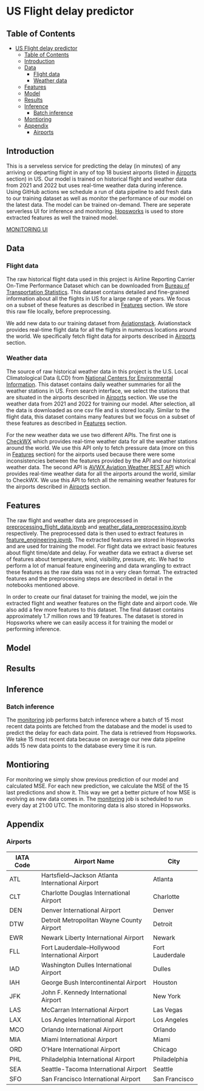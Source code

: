 # US Flight delay predictor

## Table of Contents

- [US Flight delay predictor](#us-flight-delay-predictor)
  - [Table of Contents](#table-of-contents)
  - [Introduction](#introduction)
  - [Data](#data)
    - [Flight data](#flight-data)
    - [Weather data](#weather-data)
  - [Features](#features)
  - [Model](#model)
  - [Results](#results)
  - [Inference](#inference)
    - [Batch inference](#batch-inference)
  - [Montioring](#montioring)
  - [Appendix](#appendix)
    - [Airports](#airports)

## Introduction

This is a serveless service for predicting the delay (in minutes) of any arriving or departing flight in any of top 18 busiest airports (listed in [Airports](#airports) section) in US. Our model is trained on historical flight and weather data from 2021 and 2022 but uses real-time weather data during inference. Using GitHub actions we schedule a run of data pipeline to add fresh data to our training dataset as well as monitor the performance of our model on the latest data. The model can be trained on-demand. There are seperate serverless UI for inference and monitoring. [Hopsworks](https://www.hopsworks.ai/) is used to store extracted features as well the trained model.

[MONITORING UI](https://huggingface.co/spaces/rezaqorbani/flight_delay_monitor)

## Data

### Flight data

The raw historical flight data used in this project is Airline Reporting Carrier On-Time Performance Dataset which can be downloaded from [Bureau of Transportation Statistics](https://www.transtats.bts.gov/DL_SelectFields.aspx?gnoyr_VQ=FGJ&QO_fu146_anzr=b0-gvzr). This dataset contains detailed and fine-grained information about all the flights in US for a large range of years. We focus on a subset of these features as described in [Features](#features) section. We store this raw file locally, before preprocessing.

We add new data to our training dataset from [Aviationstack](https://aviationstack.com/). Aviationstack provides real-time flight data for all the flights in numerous locations around the world. We specifically fetch flight data for airports described in [Airports](#airports) section.

### Weather data

The source of raw historical weather data in this project is the U.S. Local Climatological Data (LCD) from [National Centers for Environmental Information](https://www.ncei.noaa.gov/metadata/geoportal/rest/metadata/item/gov.noaa.ncdc:C00684/html). This dataset contains daily weather summaries for all the weather stations in US. From search interface, we select the stations that are situated in the airports described in [Airports](#airports) section. We use the weather data from 2021 and 2022 for training our model. After selection, all the data is downloaded as one csv file and is stored locally. Similar to the flight data, this dataset contains many features but we focus on a subset of these features as described in [Features](#features) section.

For the new weather data we use two different APIs. The first one is [CheckWX](https://www.checkwxapi.com/) which provides real-time weather data for all the weather stations around the world. We use this API only to fetch pressure data (more on this in [Features](#features) section) for the airports used because there were some inconsistencies between the features provided by the API and our historical weather data. The second API is [AVWX Aviation Weather REST API](https://info.avwx.rest/) which provides real-time weather data for all the airports around the world, similar to CheckWX. We use this API to fetch all the remaining weather features for the airports described in [Airports](#airports) section.

## Features

The raw flight and weather data are preprocessed in [preprocessing_flight_data.ipynb](./feature_engineering/preprocessing_flight_data.ipynb) and [weather_data_preprocessing.ipynb](./feature_engineering/weather_data_preprocessing.ipynb) respectively. The preprocessed data is then used to extract features in [feature_engineering.ipynb](./feature_engineering/feature_engineering.ipynb). The extracted features are stored in Hopsworks and are used for training the model. For flight data we extract basic features about flight time/date and delay. For weather data we extract a diverse set of features about temperature, wind, visibility, pressure, etc. We had to perform a lot of manual feature engineering and data wrangling to extract these features as the raw data was not in a very clean format. The extracted features and the preprocessing steps are described in detail in the notebooks mentioned above.

In order to create our final dataset for training the model, we join the extracted flight and weather features on the flight date and airport code. We also add a few more features to this dataset. The final dataset contains approximately 1.7 million rows and 19 features.
The dataset is stored in Hopsworks where we can easily access it for training the model or performing inference.

## Model

## Results

## Inference

### Batch inference

The [monitoring](./monitoring/monitoring.py) job performs batch inference where a batch of 15 most recent data points are fetched from the database and the model is used to predict the delay for each data point. The data is retrieved from Hopsworks. We take 15 most recent data because on average our new data pipeline adds 15 new data points to the database every time it is run.

## Montioring

For monitoring we simply show previous prediction of our model and calculated MSE. For each new prediction, we calculate the MSE of the 15 last predictions and show it. This way we get a better picture of how MSE is evolving as new data comes in. The [monitoring](./monitoring/monitoring.py) job is scheduled to run every day at 21:00 UTC. The monitoring data is also stored in Hopsworks.

## Appendix

### Airports

| IATA Code | Airport Name                                     | City            |
| --------- | ------------------------------------------------ | --------------- |
| ATL       | Hartsfield–Jackson Atlanta International Airport | Atlanta         |
| CLT       | Charlotte Douglas International Airport          | Charlotte       |
| DEN       | Denver International Airport                     | Denver          |
| DTW       | Detroit Metropolitan Wayne County Airport        | Detroit         |
| EWR       | Newark Liberty International Airport             | Newark          |
| FLL       | Fort Lauderdale–Hollywood International Airport  | Fort Lauderdale |
| IAD       | Washington Dulles International Airport          | Dulles          |
| IAH       | George Bush Intercontinental Airport             | Houston         |
| JFK       | John F. Kennedy International Airport            | New York        |
| LAS       | McCarran International Airport                   | Las Vegas       |
| LAX       | Los Angeles International Airport                | Los Angeles     |
| MCO       | Orlando International Airport                    | Orlando         |
| MIA       | Miami International Airport                      | Miami           |
| ORD       | O'Hare International Airport                     | Chicago         |
| PHL       | Philadelphia International Airport               | Philadelphia    |
| SEA       | Seattle-Tacoma International Airport             | Seattle         |
| SFO       | San Francisco International Airport              | San Francisco   |
